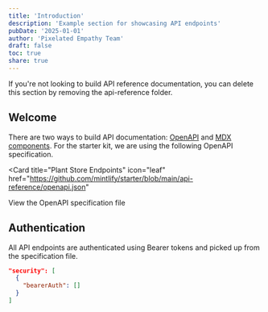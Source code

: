 ```yaml
---
title: 'Introduction'
description: 'Example section for showcasing API endpoints'
pubDate: '2025-01-01'
author: 'Pixelated Empathy Team'
draft: false
toc: true
share: true
---
```


  If you're not looking to build API reference documentation, you can delete
  this section by removing the api-reference folder.

## Welcome

There are two ways to build API documentation: [OpenAPI](https://mintlify.com/docs/api-playground/openapi/setup) and [MDX components](https://mintlify.com/docs/api-playground/mdx/configuration). For the starter kit, we are using the following OpenAPI specification.

<Card
  title="Plant Store Endpoints"
  icon="leaf"
  href="https://github.com/mintlify/starter/blob/main/api-reference/openapi.json"
>
  View the OpenAPI specification file

## Authentication

All API endpoints are authenticated using Bearer tokens and picked up from the specification file.

```json
"security": [
  {
    "bearerAuth": []
  }
]
```
